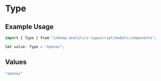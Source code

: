 # Type

## Example Usage

```typescript
import { Type } from "inkeep-analytics-typescript/models/components";

let value: Type = "openai";
```

## Values

```typescript
"openai"
```